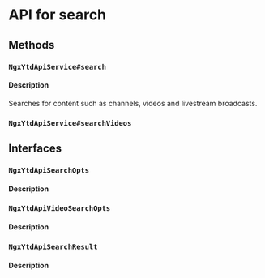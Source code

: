 # API for search

## Methods

### `NgxYtdApiService#search`

#### Description
Searches for content such as channels, videos and livestream broadcasts.
### `NgxYtdApiService#searchVideos`

## Interfaces

### `NgxYtdApiSearchOpts`

#### Description

### `NgxYtdApiVideoSearchOpts`

#### Description

### `NgxYtdApiSearchResult`

#### Description